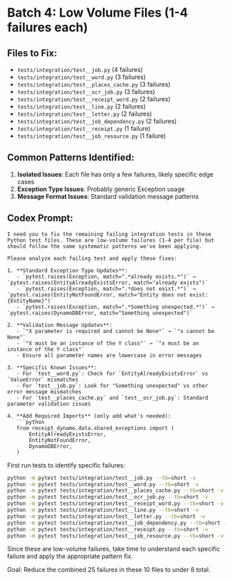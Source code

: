# Batch 4: Low Volume Files (1-4 failures each)

## Files to Fix:
- `tests/integration/test__job.py` (4 failures)
- `tests/integration/test__word.py` (3 failures)
- `tests/integration/test__places_cache.py` (3 failures)
- `tests/integration/test__ocr_job.py` (3 failures)
- `tests/integration/test__receipt_word.py` (2 failures)
- `tests/integration/test__line.py` (2 failures)
- `tests/integration/test__letter.py` (2 failures)
- `tests/integration/test__job_dependency.py` (2 failures)
- `tests/integration/test__receipt.py` (1 failure)
- `tests/integration/test__job_resource.py` (1 failure)

## Common Patterns Identified:
1. **Isolated Issues**: Each file has only a few failures, likely specific edge cases
2. **Exception Type Issues**: Probably generic Exception usage
3. **Message Format Issues**: Standard validation message patterns

## Codex Prompt:

```
I need you to fix the remaining failing integration tests in these Python test files. These are low-volume failures (1-4 per file) but should follow the same systematic patterns we've been applying.

Please analyze each failing test and apply these fixes:

1. **Standard Exception Type Updates**:
   - `pytest.raises(Exception, match=".*already exists.*")` → `pytest.raises(EntityAlreadyExistsError, match="already exists")`
   - `pytest.raises(Exception, match=".*does not exist.*")` → `pytest.raises(EntityNotFoundError, match="Entity does not exist: {EntityName}")`
   - `pytest.raises(Exception, match=".*Something unexpected.*")` → `pytest.raises(DynamoDBError, match="Something unexpected")`

2. **Validation Message Updates**:
   - `"X parameter is required and cannot be None"` → `"x cannot be None"`
   - `"X must be an instance of the Y class"` → `"x must be an instance of the Y class"`
   - Ensure all parameter names are lowercase in error messages

3. **Specific Known Issues**:
   - For `test__word.py`: Check for `EntityAlreadyExistsError` vs `ValueError` mismatches
   - For `test__job.py`: Look for "Something unexpected" vs other error message mismatches
   - For `test__places_cache.py` and `test__ocr_job.py`: Standard parameter validation issues

4. **Add Required Imports** (only add what's needed):
   ```python
   from receipt_dynamo.data.shared_exceptions import (
       EntityAlreadyExistsError,
       EntityNotFoundError,
       DynamoDBError,
   )
   ```

First run tests to identify specific failures:
```bash
python -m pytest tests/integration/test__job.py --tb=short -v
python -m pytest tests/integration/test__word.py --tb=short -v
python -m pytest tests/integration/test__places_cache.py --tb=short -v
python -m pytest tests/integration/test__ocr_job.py --tb=short -v
python -m pytest tests/integration/test__receipt_word.py --tb=short -v
python -m pytest tests/integration/test__line.py --tb=short -v
python -m pytest tests/integration/test__letter.py --tb=short -v
python -m pytest tests/integration/test__job_dependency.py --tb=short -v
python -m pytest tests/integration/test__receipt.py --tb=short -v
python -m pytest tests/integration/test__job_resource.py --tb=short -v
```

Since these are low-volume failures, take time to understand each specific failure and apply the appropriate pattern fix.

Goal: Reduce the combined 25 failures in these 10 files to under 8 total.
```